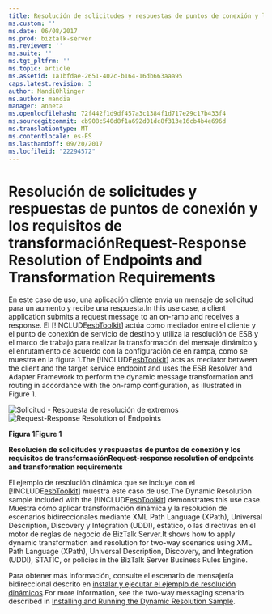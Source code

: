 ```yaml
---
title: Resolución de solicitudes y respuestas de puntos de conexión y los requisitos de transformación | Documentos de Microsoft
ms.custom: ''
ms.date: 06/08/2017
ms.prod: biztalk-server
ms.reviewer: ''
ms.suite: ''
ms.tgt_pltfrm: ''
ms.topic: article
ms.assetid: 1a1bfdae-2651-402c-b164-16db663aaa95
caps.latest.revision: 3
author: MandiOhlinger
ms.author: mandia
manager: anneta
ms.openlocfilehash: 72f442f1d9df457a3c1384f1d717e29c17b433f4
ms.sourcegitcommit: cb908c540d8f1a692d01dc8f313e16cb4b4e696d
ms.translationtype: MT
ms.contentlocale: es-ES
ms.lasthandoff: 09/20/2017
ms.locfileid: "22294572"
---
```

# <a name="request-response-resolution-of-endpoints-and-transformation-requirements"></a><span data-ttu-id="d04f7-102">Resolución de solicitudes y respuestas de puntos de conexión y los requisitos de transformación</span><span class="sxs-lookup"><span data-stu-id="d04f7-102">Request-Response Resolution of Endpoints and Transformation Requirements</span></span>
<span data-ttu-id="d04f7-103">En este caso de uso, una aplicación cliente envía un mensaje de solicitud para un aumento y recibe una respuesta.</span><span class="sxs-lookup"><span data-stu-id="d04f7-103">In this use case, a client application submits a request message to an on-ramp and receives a response.</span></span> <span data-ttu-id="d04f7-104">El [!INCLUDE[esbToolkit](../includes/esbtoolkit-md.md)] actúa como mediador entre el cliente y el punto de conexión de servicio de destino y utiliza la resolución de ESB y el marco de trabajo para realizar la transformación del mensaje dinámico y el enrutamiento de acuerdo con la configuración de en rampa, como se muestra en la figura 1.</span><span class="sxs-lookup"><span data-stu-id="d04f7-104">The [!INCLUDE[esbToolkit](../includes/esbtoolkit-md.md)] acts as mediator between the client and the target service endpoint and uses the ESB Resolver and Adapter Framework to perform the dynamic message transformation and routing in accordance with the on-ramp configuration, as illustrated in Figure 1.</span></span>  
  
 <span data-ttu-id="d04f7-105">![Solicitud &#45; Respuesta de resolución de extremos](../esb-toolkit/media/ch3-requestresponse.gif "Ch3-RequestResponse")</span><span class="sxs-lookup"><span data-stu-id="d04f7-105">![Request&#45;Response Resolution of Endpoints](../esb-toolkit/media/ch3-requestresponse.gif "Ch3-RequestResponse")</span></span>  
  
 <span data-ttu-id="d04f7-106">**Figura 1**</span><span class="sxs-lookup"><span data-stu-id="d04f7-106">**Figure 1**</span></span>  
  
 <span data-ttu-id="d04f7-107">**Resolución de solicitudes y respuestas de puntos de conexión y los requisitos de transformación**</span><span class="sxs-lookup"><span data-stu-id="d04f7-107">**Request-response resolution of endpoints and transformation requirements**</span></span>  
  
 <span data-ttu-id="d04f7-108">El ejemplo de resolución dinámica que se incluye con el [!INCLUDE[esbToolkit](../includes/esbtoolkit-md.md)] muestra este caso de uso.</span><span class="sxs-lookup"><span data-stu-id="d04f7-108">The Dynamic Resolution sample included with the [!INCLUDE[esbToolkit](../includes/esbtoolkit-md.md)] demonstrates this use case.</span></span> <span data-ttu-id="d04f7-109">Muestra cómo aplicar transformación dinámica y la resolución de escenarios bidireccionales mediante XML Path Language (XPath), Universal Description, Discovery y Integration (UDDI), estático, o las directivas en el motor de reglas de negocio de BizTalk Server.</span><span class="sxs-lookup"><span data-stu-id="d04f7-109">It shows how to apply dynamic transformation and resolution for two-way scenarios using XML Path Language (XPath), Universal Description, Discovery, and Integration (UDDI), STATIC, or policies in the BizTalk Server Business Rules Engine.</span></span>  
  
 <span data-ttu-id="d04f7-110">Para obtener más información, consulte el escenario de mensajería bidireccional descrito en [instalar y ejecutar el ejemplo de resolución dinámicos](../esb-toolkit/installing-and-running-the-dynamic-resolution-sample.md).</span><span class="sxs-lookup"><span data-stu-id="d04f7-110">For more information, see the two-way messaging scenario described in [Installing and Running the Dynamic Resolution Sample](../esb-toolkit/installing-and-running-the-dynamic-resolution-sample.md).</span></span>